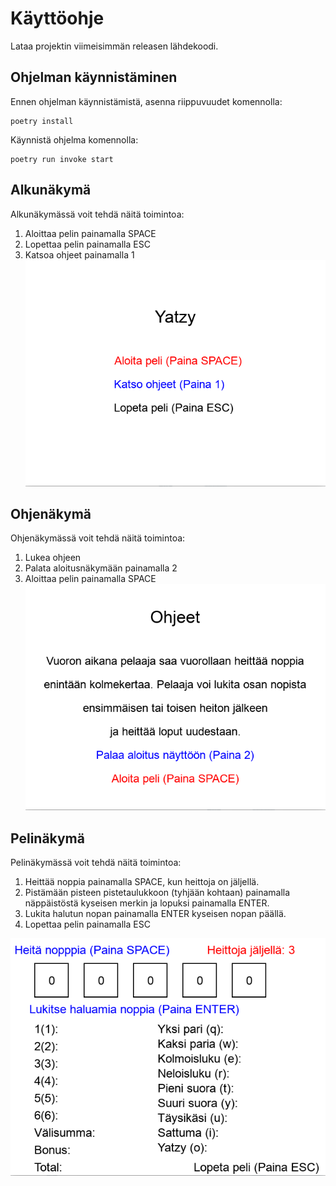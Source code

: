 # Käyttöohje

Lataa projektin viimeisimmän releasen lähdekoodi.

## Ohjelman käynnistäminen

Ennen ohjelman käynnistämistä, asenna riippuvuudet komennolla:
```
poetry install
```
Käynnistä ohjelma komennolla:
```
poetry run invoke start
```
## Alkunäkymä

Alkunäkymässä voit tehdä näitä toimintoa:
1. Aloittaa pelin painamalla SPACE
2. Lopettaa pelin painamalla ESC 
3. Katsoa ohjeet painamalla 1
![Alkunäkymä](https://github.com/Sokirates/ot-harjoitustyo/blob/main/dokumentaatio/kuvat/aloitusn%C3%A4kym%C3%A4.png)
## Ohjenäkymä

Ohjenäkymässä voit tehdä näitä toimintoa:
1. Lukea ohjeen
2. Palata aloitusnäkymään painamalla 2
3. Aloittaa pelin painamalla SPACE
![Ohjenäkymä](https://github.com/Sokirates/ot-harjoitustyo/blob/main/dokumentaatio/kuvat/ohjen%C3%A4kym%C3%A4.png)
## Pelinäkymä

Pelinäkymässä voit tehdä näitä toimintoa:
1. Heittää noppia painamalla SPACE, kun heittoja on jäljellä.
2. Pistämään pisteen pistetaulukkoon (tyhjään kohtaan) painamalla näppäistöstä kyseisen merkin
ja lopuksi painamalla ENTER.
3. Lukita halutun nopan painamalla ENTER kyseisen nopan päällä.
4. Lopettaa pelin painamalla ESC

![Pelinäkymä](https://github.com/Sokirates/ot-harjoitustyo/blob/main/dokumentaatio/kuvat/pelin%C3%A4kym%C3%A4.png)
